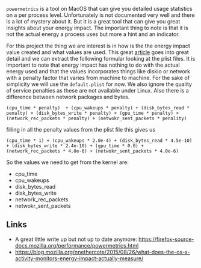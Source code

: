 `powermetrics` is a tool on MacOS that can give you detailed usage statistics on a per process level. Unfortunately is not documented very well and there is a lot of mystery about it. But it is a great tool that can give you great insights about your energy impact. The important thing to note is that it is not the actual energy a process uses but more a hint and an indicator. 

For this project the thing we are interest is in how is the the energy impact value created and what values are used. This great [article](https://blog.mozilla.org/nnethercote/2015/08/26/what-does-the-os-x-activity-monitors-energy-impact-actually-measure/) goes into great detail and we can extract the following formular looking at the plist files.
It is important to note that energy impact has nothing to do with the actual energy used and that the values incorporates things like diskio or network with a penalty factor that varies from machine to machine. For the sake of simplicity we will use the `default.plist` for now. We also ignore the quality of service penalties as these are not available under Linux. Also there is a difference between network packages and bytes.

```
(cpu_time * penalty)  + (cpu_wakeups * penalty) + (disk_bytes_read * penalty) + (disk_bytes_write * penalty) + (gpu_time * penalty) + (network_rec_packets * penalty) + (netwokr_sent_packets * penality)
```

filling in all the penalty values from the plist file this gives us

```
(cpu_time * 1) + (cpu_wakeups * 2.0e-4) + (disk_bytes_read * 4.5e-10) + (disk_bytes_write * 2.4e-10) + (gpu_time * 0.0) + (network_rec_packets * 4.0e-6) + (netwokr_sent_packets * 4.0e-6)
```

So the values we need to get from the kernel are:
- cpu_time
- cpu_wakeups
- disk_bytes_read
- disk_bytes_write
- network_rec_packets
- netwokr_sent_packets

## Links
- A great little write up but not up to date anymore: https://firefox-source-docs.mozilla.org/performance/powermetrics.html
- https://blog.mozilla.org/nnethercote/2015/08/26/what-does-the-os-x-activity-monitors-energy-impact-actually-measure/
